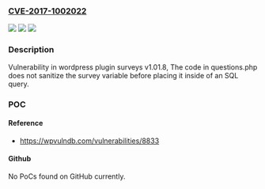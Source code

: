 ### [CVE-2017-1002022](https://cve.mitre.org/cgi-bin/cvename.cgi?name=CVE-2017-1002022)
![](https://img.shields.io/static/v1?label=Product&message=surveys&color=blue)
![](https://img.shields.io/static/v1?label=Version&message=%3C%201.01.8%20&color=brighgreen)
![](https://img.shields.io/static/v1?label=Vulnerability&message=SQL%20Injection&color=brighgreen)

### Description

Vulnerability in wordpress plugin surveys v1.01.8, The code in questions.php does not sanitize the survey variable before placing it inside of an SQL query.

### POC

#### Reference
- https://wpvulndb.com/vulnerabilities/8833

#### Github
No PoCs found on GitHub currently.

